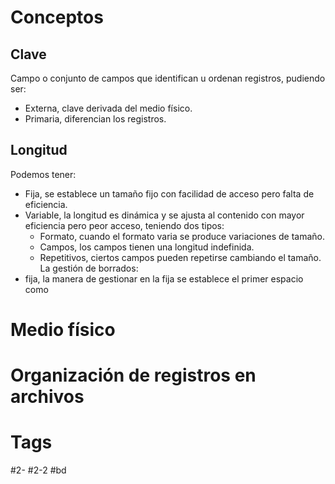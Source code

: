 # Conceptos
## Clave
Campo o conjunto de campos que identifican u ordenan registros, pudiendo ser:
- Externa, clave derivada del medio físico.
- Primaria, diferencian los registros.
## Longitud
Podemos tener:
- Fija, se establece un tamaño fijo con facilidad de acceso pero falta de eficiencia.
- Variable, la longitud es dinámica y se ajusta al contenido con mayor eficiencia pero peor acceso, teniendo dos tipos:
	- Formato, cuando el formato varia se produce variaciones de tamaño.
	- Campos, los campos tienen una longitud indefinida.
	- Repetitivos, ciertos campos pueden repetirse cambiando el tamaño.
La gestión de borrados:
- fija, la manera de gestionar en la fija se establece el primer espacio como 
# Medio físico

# Organización de registros en archivos
# Tags
#2- 
#2-2 
#bd 

